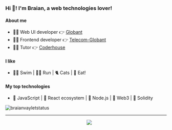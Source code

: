 ### Hi 👋! I'm Braian, a web technologies lover!

#### About me

- 👨‍💻 Web UI developer 👉 [Globant](https://www.globant.com/es)
- 👨‍💻 Frontend developer 👉 [Telecom-Globant](https://www.personal.com.ar/)
- 👨‍🏫 Tutor 👉 [Coderhouse](https://www.coderhouse.com/)

#### I like

- 🏊‍♂️ Swim | 🏃‍♂️ Run | 🐈 Cats | 🍕 Eat!

#### My top technologies

- 💛 JavaScript | 💙 React ecosystem | 💚 Node.js | 🧡 Web3 | 🖤 Solidity

<p><img align="center" src="https://github-readme-stats.vercel.app/api/top-langs?username=BraianVaylet&show_icons=true&locale=en&langs_count=8&theme=radical&layout=compact" alt="braianvayletstatus" /></p>

---

<p align='center'>
&nbsp;&nbsp;&nbsp;&nbsp;
  <a href="https://www.linkedin.com/in/braianvaylet/"><img src="https://img.shields.io/badge/linkedin-%230077B5.svg?&style=for-the-badge&logo=linkedin&logoColor=white" /></a>
</p>








